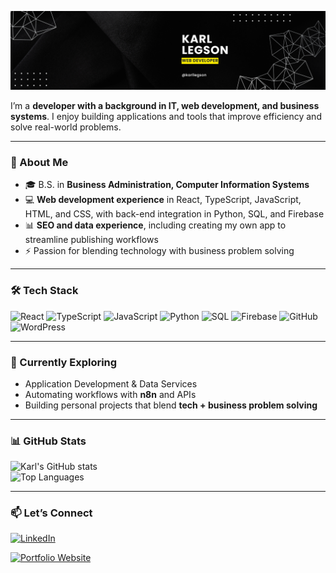 ![Banner](./Banner.png)

I’m a **developer with a background in IT, web development, and business systems**. I enjoy building applications and tools that improve efficiency and solve real-world problems.  

---

### 🚀 About Me  
- 🎓 B.S. in **Business Administration, Computer Information Systems**  
- 💻 **Web development experience** in React, TypeScript, JavaScript, HTML, and CSS, with back-end integration in Python, SQL, and Firebase  
- 📊 **SEO and data experience**, including creating my own app to streamline publishing workflows  
- ⚡ Passion for blending technology with business problem solving  

---

### 🛠️ Tech Stack  
![React](https://img.shields.io/badge/React-20232A?style=for-the-badge&logo=react&logoColor=61DAFB)
![TypeScript](https://img.shields.io/badge/TypeScript-007ACC?style=for-the-badge&logo=typescript&logoColor=white)
![JavaScript](https://img.shields.io/badge/JavaScript-F7DF1E?style=for-the-badge&logo=javascript&logoColor=black)
![Python](https://img.shields.io/badge/Python-3776AB?style=for-the-badge&logo=python&logoColor=white)
![SQL](https://img.shields.io/badge/SQL-336791?style=for-the-badge&logo=postgresql&logoColor=white)
![Firebase](https://img.shields.io/badge/Firebase-FFCA28?style=for-the-badge&logo=firebase&logoColor=black)
![GitHub](https://img.shields.io/badge/GitHub-181717?style=for-the-badge&logo=github&logoColor=white)
![WordPress](https://img.shields.io/badge/WordPress-21759B?style=for-the-badge&logo=wordpress&logoColor=white)

---

### 🌱 Currently Exploring  
- Application Development & Data Services  
- Automating workflows with **n8n** and APIs  
- Building personal projects that blend **tech + business problem solving**  

---

### 📊 GitHub Stats  
![Karl's GitHub stats](https://github-readme-stats.vercel.app/api?username=karllegson&show_icons=true&theme=tokyonight)  
![Top Languages](https://github-readme-stats.vercel.app/api/top-langs/?username=karllegson&layout=compact&theme=tokyonight)  

---

### 📫 Let’s Connect

<p>
  <a href="https://www.linkedin.com/in/karl-legson" target="_blank">
    <img alt="LinkedIn" src="https://img.shields.io/badge/LinkedIn-Connect-0A66C2?style=for-the-badge&logo=linkedin&logoColor=white">
  </a>
</p>

<p>
  <a href="https://karllegson.com" target="_blank">
    <img alt="Portfolio Website" src="https://img.shields.io/badge/Portfolio-Visit-000000?style=for-the-badge&logo=About.me&logoColor=white">
  </a>
</p>

